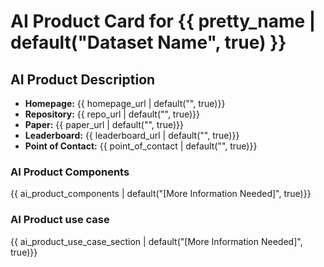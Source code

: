 
# AI Product Card for {{ pretty_name | default("Dataset Name", true) }}

## AI Product Description

- **Homepage:** {{ homepage_url | default("", true)}}
- **Repository:** {{ repo_url | default("", true)}}
- **Paper:** {{ paper_url | default("", true)}}
- **Leaderboard:** {{ leaderboard_url | default("", true)}}
- **Point of Contact:** {{ point_of_contact | default("", true)}}

### AI Product Components

{{ ai_product_components | default("[More Information Needed]", true)}}

### AI Product use case

{{ ai_product_use_case_section | default("[More Information Needed]", true)}}



